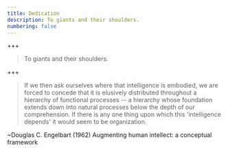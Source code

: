 ```yaml
---
title: Dedication
description: To giants and their shoulders.
numbering: false
---
```


+++

> To giants and their shoulders.

+++

> If we then ask ourselves where that intelligence is embodied, we are forced to
> concede that it is elusively distributed throughout a hierarchy of functional
> processes -- a hierarchy whose foundation extends down into natural processes
> below the depth of our comprehension. If there is any one thing upon which this
> 'intelligence depends' it would seem to be organization.

~Douglas C. Engelbart (1962)
Augmenting human intellect: a conceptual framework
